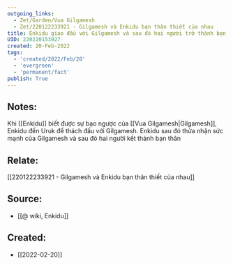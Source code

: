 ```yaml
---
outgoing_links:
  - Zet/Garden/Vua Gilgamesh
  - Zet/220122233921 - Gilgamesh và Enkidu bạn thân thiết của nhau
title: Enkidu giao đấu với Gilgamesh và sau đó hai người trở thành bạn thân
UID: 220220153927
created: 20-Feb-2022
tags:
  - 'created/2022/Feb/20'
  - 'evergreen'
  - 'permanent/fact'
publish: True
---
```

## Notes:
Khi [[Enkidu]] biết được sự bạo ngược của [[Vua Gilgamesh|Gilgamesh]], Enkidu đến Uruk để thách đấu với Gilgamesh. Enkidu sau đó thừa nhận sức mạnh của Gilgamesh và sau đó hai người kết thành bạn thân

## Relate:
[[220122233921 - Gilgamesh và Enkidu bạn thân thiết của nhau]]

## Source:
- [[@ wiki, Enkidu]]


## Created:
- [[2022-02-20]]
